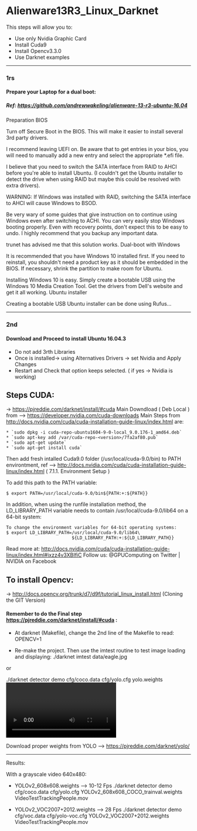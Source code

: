 # Alienware13R3_Linux_Darknet
This steps will allow you to: 
* Use only Nvidia Graphic Card
* Install Cuda9
* Install Opencv3.3.0
* Use Darknet examples

-----------------------------------------------------------------------
### 1rs 
#### Prepare your Laptop for a dual boot: 
##### Ref: https://github.com/andrewwakeling/alienware-13-r3-ubuntu-16.04
Preparation
BIOS

Turn off Secure Boot in the BIOS. This will make it easier to install several 3rd party drivers.

I recommend leaving UEFI on. Be aware that to get entries in your bios, you will need to manually add a new entry and select the appropriate *.efi file.

I believe that you need to switch the SATA interface from RAID to AHCI before you're able to install Ubuntu. (I couldn't get the Ubuntu installer to detect the drive when using RAID but maybe this could be resolved with extra drivers).

WARNING: If Windows was installed with RAID, switching the SATA interface to AHCI will cause Windows to BSOD.

Be very wary of some guides that give instruction on to continue using Windows even after switching to ACHI. You can very easily stop Windows booting properly. Even with recovery points, don't expect this to be easy to undo. I highly recommend that you backup any important data.

trunet has advised me that this solution works.
Dual-boot with Windows

It is recommended that you have Windows 10 installed first. If you need to reinstall, you shouldn't need a product key as it should be embedded in the BIOS. If necessary, shrink the partition to make room for Ubuntu.

Installing Windows 10 is easy. Simply create a bootable USB using the Windows 10 Media Creation Tool. Get the drivers from Dell's website and get it all working.
Ubuntu installer

Creating a bootable USB Ubuntu installer can be done using Rufus... 

----------------------------------------------------------------------

### 2nd

#### Download and Proceed to install Ubuntu 16.04.3

 - Do not add 3rth Libraries
 - Once is installed-> using Alternatives Drivers -> set Nvidia and Apply Changes
 - Restart and Check that option keeps selected. ( if yes -> Nvidia is working) 

## Steps CUDA:
-> https://pjreddie.com/darknet/install/#cuda
Main Downdload ( Deb Local ) from --> https://developer.nvidia.com/cuda-downloads
Main Steps from http://docs.nvidia.com/cuda/cuda-installation-guide-linux/index.html are: 

    * `sudo dpkg -i cuda-repo-ubuntu1604-9-0-local_9.0.176-1_amd64.deb`
    * `sudo apt-key add /var/cuda-repo-<version>/7fa2af80.pub`
    * `sudo apt-get update`
    * `sudo apt-get install cuda`
Then add fresh intalled Cuda9.0 folder (/usr/local/cuda-9.0/bin) to PATH environtment, ref --> http://docs.nvidia.com/cuda/cuda-installation-guide-linux/index.html ( 7.1.1. Environment Setup )

To add this path to the PATH variable:

    $ export PATH=/usr/local/cuda-9.0/bin${PATH:+:${PATH}}

In addition, when using the runfile installation method, the LD_LIBRARY_PATH variable needs to contain /usr/local/cuda-9.0/lib64 on a 64-bit system:

    To change the environment variables for 64-bit operating systems:
    $ export LD_LIBRARY_PATH=/usr/local/cuda-9.0/lib64\
                             ${LD_LIBRARY_PATH:+:${LD_LIBRARY_PATH}}

Read more at: http://docs.nvidia.com/cuda/cuda-installation-guide-linux/index.html#ixzz4v3XBIfiC
Follow us: @GPUComputing on Twitter | NVIDIA on Facebook


## To install Opencv: 
-> http://docs.opencv.org/trunk/d7/d9f/tutorial_linux_install.html (Cloning the GIT Version)

#### Remember to do the Final step https://pjreddie.com/darknet/install/#cuda : 

* At darknet (Makefile), change the 2nd line of the Makefile to read:
OPENCV=1

* Re-make the project. Then use the imtest routine to test image loading and displaying:
./darknet imtest data/eagle.jpg

or

./darknet detector demo cfg/coco.data cfg/yolo.cfg yolo.weights <video file>

Download proper weights from YOLO --> https://pjreddie.com/darknet/yolo/

---------------------------------------------------------------------------------------

Results: 

With a grayscale video 640x480: 

* YOLOv2_608x608.weights --> 10-12 Fps
./darknet detector demo cfg/coco.data cfg/yolo.cfg YOLOv2_608x608_COCO_trainval.weights VideoTestTrackingPeople.mov

* YOLOv2_VOC2007+2012.weights --> 28 Fps
 ./darknet detector demo cfg/voc.data cfg/yolo-voc.cfg YOLOv2_VOC2007+2012.weights VideoTestTrackingPeople.mov




